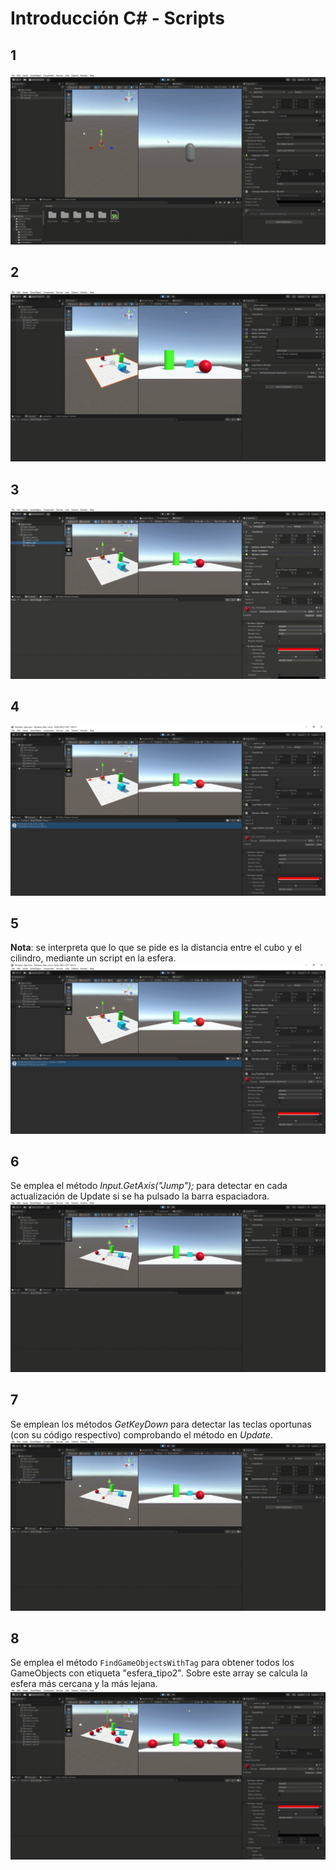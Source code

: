 # Introducción C# - Scripts

## 1
![1](img/1.gif)

## 2
![2](img/2.gif)

## 3
![3](img/3.gif)

## 4
![4](img/4.png)

## 5
**Nota**: se interpreta que lo que se pide es la distancia entre el cubo y el cilindro, mediante un script en la esfera.
![5](img/5.png)

## 6
Se emplea el método *Input.GetAxis("Jump");* para detectar en cada actualización de Update si se ha pulsado la barra espaciadora.
![6](img/6.gif)

## 7
Se emplean los métodos *GetKeyDown* para detectar las teclas oportunas (con su código respectivo) comprobando el método en *Update*.
![7](img/7.gif)

## 8
Se emplea el método ```FindGameObjectsWithTag``` para obtener todos los GameObjects con etiqueta "esfera_tipo2". Sobre este array se calcula la esfera más cercana y la más lejana.
![8](img/8.gif)
